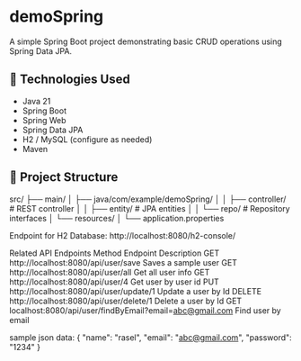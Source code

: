 # demoSpring

A simple Spring Boot project demonstrating basic CRUD operations using Spring Data JPA.

## 🚀 Technologies Used

- Java 21
- Spring Boot
- Spring Web
- Spring Data JPA
- H2 / MySQL (configure as needed)
- Maven

## 📂 Project Structure

src/
├── main/
│ ├── java/com/example/demoSpring/
│ │ ├── controller/ # REST controller
│ │ ├── entity/ # JPA entities
│ │ └── repo/ # Repository interfaces
│ └── resources/
│ └── application.properties


Endpoint for H2 Database:
http://localhost:8080/h2-console/


Related API Endpoints
Method	Endpoint	                                                     Description
GET	    http://localhost:8080/api/user/save	                           Saves a sample user
GET     http://localhost:8080/api/user/all                             Get all user info
GET     http://localhost:8080/api/user/4                               Get user by user id
PUT     http://localhost:8080/api/user/update/1                        Update a user by Id
DELETE  http://localhost:8080/api/user/delete/1                        Delete a user by Id
GET     localhost:8080/api/user/findByEmail?email=abc@gmail.com        Find user by email

sample json data:
{
  "name": "rasel",
  "email": "abc@gmail.com",
  "password": "1234"
}

